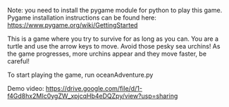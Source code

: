 Note: you need to install the pygame module for python to play this game. Pygame installation instructions can be found here: https://www.pygame.org/wiki/GettingStarted

This is a game where you try to survive for as long as you can. You are a turtle and use the arrow keys to move. Avoid those pesky sea urchins! As the game progresses, more urchins appear and they move faster, be careful!

To start playing the game, run oceanAdventure.py

Demo video: https://drive.google.com/file/d/1-f4Gd8hx2MIc0ygZW_xpjcqHb4eDQZpy/view?usp=sharing